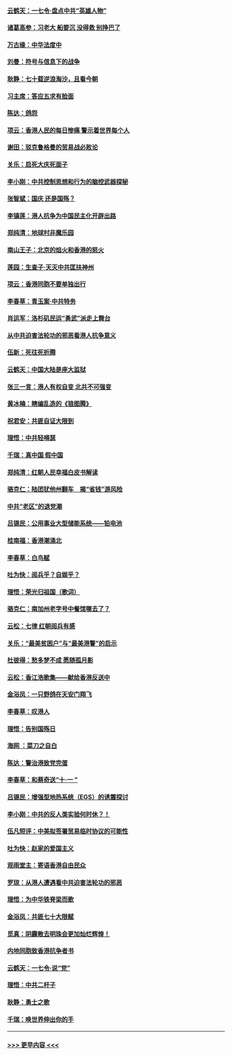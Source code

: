 #### [云鹤天：一七令‧盘点中共“英雄人物”](../pages/nsc993/n11567091.md?t=10040644) 
#### [诸葛高参：习老大 船要沉 没得救 别挣巴了](../pages/nsc993/n11566976.md?t=10040644) 
#### [万古缘：中华法度中](../pages/nsc993/n11566726.md?t=10040644) 
#### [刘曼：符号与信息下的战争](../pages/nsc993/n11564655.md?t=10040644) 
#### [耿静：七十载逆浪淘沙，且看今朝](../pages/nsc993/n11564520.md?t=10040644) 
#### [习主席：答应五求有脸面](../pages/nsc993/n11563953.md?t=10040644) 
#### [陈达：鸽怨](../pages/nsc993/n11561879.md?t=10040644) 
#### [项云：香港人民的每日惨痛  警示着世界每个人](../pages/nsc993/n11559273.md?t=10040644) 
#### [谢田：驳克鲁格曼的贸易战必败论](../pages/nsc993/n11555840.md?t=10040644) 
#### [关乐：启死大庆死面子](../pages/nsc993/n11556823.md?t=10040644) 
#### [李小刚：中共控制思想和行为的脑控武器探秘](../pages/nsc993/n11556776.md?t=10040644) 
#### [张智斌：国庆  还是国殇？](../pages/nsc993/n11556617.md?t=10040644) 
#### [李镇莲：港人抗争为中国民主化开辟出路](../pages/nsc993/n11556570.md?t=10040644) 
#### [郑纯清：地球村非魔乐园](../pages/nsc993/n11555415.md?t=10040644) 
#### [南山王子：北京的焰火和香港的怒火](../pages/nsc993/n11555318.md?t=10040644) 
#### [莲园：生查子·天灭中共匡扶神州](../pages/nsc993/n11555302.md?t=10040644) 
#### [项云：香港同胞不要单独出行](../pages/nsc993/n11555276.md?t=10040644) 
#### [李春草：青玉案‧中共特务](../pages/nsc993/n11552356.md?t=10040644) 
#### [肖运军：洛杉矶民运“勇武”派走上舞台](../pages/nsc993/n11551595.md?t=10040644) 
#### [从中共迫害法轮功的邪恶看港人抗争意义](../pages/nsc993/n11540858.md?t=10040644) 
#### [伍新：死往死折腾](../pages/nsc993/n11550174.md?t=10040644) 
#### [云鹤天：中国大陆是座大监狱](../pages/nsc993/n11550155.md?t=10040644) 
#### [张三一言：港人有权自变 北共不可强变](../pages/nsc993/n11550132.md?t=10040644) 
#### [黄冰楠：瞎编乱造的《狼图腾》](../pages/nsc993/n11550082.md?t=10040644) 
#### [祝君安：共匪自证大限到](../pages/nsc993/n11550041.md?t=10040644) 
#### [理悟：中共轻嘚瑟](../pages/nsc993/n11547978.md?t=10040644) 
#### [千瑞：真中国 假中国](../pages/nsc993/n11547865.md?t=10040644) 
#### [郑纯清：红朝人民幸福白皮书解读](../pages/nsc993/n11547499.md?t=10040644) 
#### [骆克仁：陆团犹他州翻车　揭“省钱”游风险](../pages/nsc993/n11546977.md?t=10040644) 
#### [中共“老区”的退党潮](../pages/nsc993/n11545995.md?t=10040644) 
#### [吕锡民：公用事业大型储能系统——铅电池](../pages/nsc993/n11545701.md?t=10040644) 
#### [桂南福：香港潮涌北](../pages/nsc993/n11545682.md?t=10040644) 
#### [李春草：白鸟赋](../pages/nsc993/n11545663.md?t=10040644) 
#### [吐为快：阅兵乎？自娱乎？](../pages/nsc993/n11545625.md?t=10040644) 
#### [理悟：荣光归祖国（歌词）](../pages/nsc993/n11545616.md?t=10040644) 
#### [骆克仁：南加州老字号中餐馆哪去了？](../pages/nsc993/n11545120.md?t=10040644) 
#### [云松：七律 红朝阅兵有感](../pages/nsc993/n11542394.md?t=10040644) 
#### [关乐：“最美贫困户”与“最美港警”的启示](../pages/nsc993/n11542252.md?t=10040644) 
#### [杜彼得：愁多梦不成 愿随孤月影](../pages/nsc993/n11540296.md?t=10040644) 
#### [云松：香江浩歌集——献给香港反送中](../pages/nsc993/n11540149.md?t=10040644) 
#### [金浴凤：一只野鸽在天安门翔飞](../pages/nsc993/n11540280.md?t=10040644) 
#### [李春草：叹港人](../pages/nsc993/n11540119.md?t=10040644) 
#### [理悟：告别国殇日](../pages/nsc993/n11539610.md?t=10040644) 
#### [海网 ：菜刀之自白](../pages/nsc993/n11539597.md?t=10040644) 
#### [陈达：警治港致党完蛋](../pages/nsc993/n11538127.md?t=10040644) 
#### [李春草：和蔡奇送“十·一 ”](../pages/nsc993/n11537810.md?t=10040644) 
#### [吕锡民：增强型地热系统（EGS）的诱震探讨](../pages/nsc993/n11537765.md?t=10040644) 
#### [李小刚：中共的反人类实验何时休？！](../pages/nsc993/n11537669.md?t=10040644) 
#### [伍凡短评：中美拟签署贸易临时协议的可能性](../pages/nsc993/n11536773.md?t=10040644) 
#### [吐为快：赵家的爱国主义](../pages/nsc993/n11536750.md?t=10040644) 
#### [观雨堂主：寄语香港自由民众](../pages/nsc993/n11536735.md?t=10040644) 
#### [罗琼：从港人遭遇看中共迫害法轮功的邪恶](../pages/nsc993/n11507862.md?t=10040644) 
#### [理悟：为中华铁脊梁而歌](../pages/nsc993/n11534458.md?t=10040644) 
#### [金浴凤：共匪七十大限赋](../pages/nsc993/n11534434.md?t=10040644) 
#### [觅真：阴霾散去明珠会更加灿烂辉煌！](../pages/nsc993/n11531858.md?t=10040644) 
#### [内地同胞致香港抗争者书](../pages/nsc993/n11531645.md?t=10040644) 
#### [云鹤天：一七令‧说“党”](../pages/nsc993/n11529099.md?t=10040644) 
#### [理悟：中共二杆子](../pages/nsc993/n11529046.md?t=10040644) 
#### [耿静：勇士之歌](../pages/nsc993/n11527562.md?t=10040644) 
#### [千瑞：唤世界伸出你的手](../pages/nsc993/n11526942.md?t=10040644) 

----
#### [ >>> 更早内容 <<< ](../indexes/nsc993-earlier.md)
